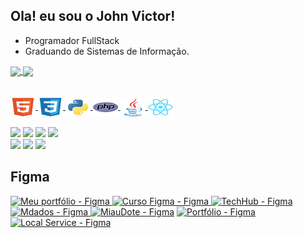 ## Ola! eu sou o John Victor! 
- Programador FullStack
- Graduando de Sistemas de Informação.
<div>
  <a href="https://github.com/Johnviti">
  <img height="180em"  align="center" src="https://awesome-github-stats.azurewebsites.net/user-stats/Johnviti?cardType=level&theme=dracula&preferLogin=false&Title=61DAFB&Ring=61DAFB" />
  <img height="180em"  align="center" src="https://github-readme-stats.vercel.app/api/top-langs/?username=Johnviti&layout=compact&langs_count=7&theme=react" />
</div>
 <br>
<div> 
  <div style="display: inline_block"><br>
<!--   <img align="center" alt="Rafa-Js" height="30" width="40" src="https://raw.githubusercontent.com/devicons/devicon/master/icons/javascript/javascript-plain.svg"> -->
  <img align="center" alt="HTML" height="30" width="40" src="https://raw.githubusercontent.com/devicons/devicon/master/icons/html5/html5-original.svg">
  <img align="center" alt="CSS" height="30" width="40" src="https://raw.githubusercontent.com/devicons/devicon/master/icons/css3/css3-original.svg">
  <img align="center" alt="Python" height="30" width="40" src="https://raw.githubusercontent.com/devicons/devicon/master/icons/python/python-original.svg">
  <img align="center" alt="PHP" height="30" width="40" src="https://raw.githubusercontent.com/devicons/devicon/master/icons/php/php-original.svg">
  <img align="center" alt="java" height="30" width="40" src="https://raw.githubusercontent.com/devicons/devicon/master/icons/java/java-original.svg">  
  <img align="center" alt="java" height="30" width="40" src="https://raw.githubusercontent.com/devicons/devicon/master/icons/react/react-original.svg">  
</div>
<br>
<div> 
  <a href="https://johnviti.github.io/Landing-Page/" target="_blank"><img src="https://img.shields.io/badge/my_portfolio-000?style=for-the-badge&logo=ko-fi&logoColor=white" target="_blank"></a>
  <a href="https://johnviti.github.io/CursosLanding/" target="_blank"><img src="https://img.shields.io/badge/site projeto-purple?style=for-the-badge&logo=website&logoColor=white" target="_blank"></a>
  <a href="https://johnviti.github.io/TechHub/" target="_blank"><img src="https://img.shields.io/badge/Site Tech-purple?style=for-the-badge&logo=website&logoColor=white" /></a>
  <a href="https://johnviti.github.io/3D-Animation/" target="_blank"><img src="https://img.shields.io/badge/site-3D-green?style=for-the-badge&logo=3D&logoColor=white" target="_blank"></a> 
  <br>
  <a href="https://www.instagram.com/victor.john1/" target="_blank"><img src="https://img.shields.io/badge/-Instagram-%23E4405F?style=for-the-badge&logo=instagram&logoColor=white" target="_blank"></a>
  <a href="https://discord.com/channels/@me/942440242240167936" target="_blank"><img src="https://img.shields.io/badge/Discord-7289DA?style=for-the-badge&logo=discord&logoColor=white" target="_blank"></a> 
  <a href="[https://www.linkedin.com/in/rafaella-ballerini-45875016a](https://www.linkedin.com/in/john-victor-648480225/)" target="_blank"><img src="https://img.shields.io/badge/-LinkedIn-%230077B5?style=for-the-badge&logo=linkedin&logoColor=white" target="_blank"></a> 
</div>
<h2>Figma</h2>
<div> 
<a href="https://www.figma.com/file/2G35UWwV4FpR9Gj4ocO03r/Portilofio---Me----John-Victor?type=design&node-id=0-1&mode=design&t=sbuec3T0MztBBGY1-0" target="_blank">
  <img src="https://img.shields.io/badge/Meu%20portf%C3%B3lio%20-%20Figma-663399?style=for-the-badge&logo=figma&logoColor=white" alt="Meu portfólio - Figma" />
</a>
<a href="https://www.figma.com/file/taYY5FuGPlq2wa28To4PCx/Curso---Figma?type=design&node-id=26-7&mode=design" target="_blank">
  <img src="https://img.shields.io/badge/Curso%20Figma%20-%20Figma-663399?style=for-the-badge&logo=figma&logoColor=white" alt="Curso Figma - Figma" />
</a>
<a href="https://www.figma.com/file/dGqLFvbqgZbHWQ4DU2GRyN/TechHubPage?type=design&node-id=2-45&mode=design&t=GrAgFBXPo2aaZBnl-0" target="_blank">
  <img src="https://img.shields.io/badge/TechHub%20-%20Figma-663399?style=for-the-badge&logo=figma&logoColor=white" alt="TechHub - Figma" />
</a>
  <br>
<a href="https://www.figma.com/file/GTbFGj6xgMlOiMitg6FoXe/Prot%C3%B3tipo-MDados?type=design&node-id=0-1&mode=design&t=omGuB2jlWFWGpF0a-0" target="_blank">
  <img src="https://img.shields.io/badge/Mdados%20-%20Figma-F24E1E?style=for-the-badge&logo=figma&logoColor=white" alt="Mdados - Figma" />
</a>
  <a href="https://www.figma.com/file/kJWhrrKyciScyssYWcloGv/MiauDote?type=design&node-id=0-1&mode=design&t=vlumsTGKwnSeBq7r-0" target="_blank"><img src="https://img.shields.io/badge/MiauDote%20-%20Figma-F24E1E?style=for-the-badge&logo=figma&logoColor=white" alt="MiauDote - Figma" /></a>
<a href="https://www.figma.com/file/q3u758PVs66GgevwOjWofx/Portifolio?type=design&node-id=0-1&mode=design&t=jFIl3K1HGI7nWDk6-0" target="_blank">
  <img src="https://img.shields.io/badge/Portf%C3%B3lio%20-%20Figma-F24E1E?style=for-the-badge&logo=figma&logoColor=white" alt="Portfólio - Figma" />
</a>
<a href="https://www.figma.com/file/Jk9lTdZ1ONcupfaSxRhP3B/LocalService?type=design&node-id=0-1&mode=design&t=8Ocv8jDaTcdtv9kM-0" target="_blank">
  <img src="https://img.shields.io/badge/Local%20Service%20-%20Figma-F24E1E?style=for-the-badge&logo=figma&logoColor=white" alt="Local Service - Figma" />
</a>
</div>
